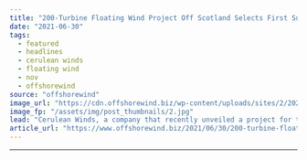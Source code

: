 ```yaml
---
title: "200-Turbine Floating Wind Project Off Scotland Selects First Supplier"
date: "2021-06-30"
tags: 
  - featured
  - headlines
  - cerulean winds
  - floating wind
  - nov
  - offshorewind
source: "offshorewind"
image_url: "https://cdn.offshorewind.biz/wp-content/uploads/sites/2/2021/06/30100008/source-Cerulean-Winds_Illustration-of-a-floating-turbine.jpg"
image_fp: "/assets/img/post_thumbnails/2.jpg"
lead: "Cerulean Winds, a company that recently unveiled a project for the production of green"
article_url: "https://www.offshorewind.biz/2021/06/30/200-turbine-floating-wind-project-off-scotland-selects-first-supplier/"
---
```


---

